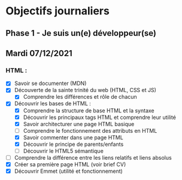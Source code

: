 # Objectifs journaliers

## Phase 1 - Je suis un(e) développeur(se)

## Mardi 07/12/2021

### HTML :

* [x] Savoir se documenter (MDN)
* [x] Découverte de la sainte trinité du web (HTML, CSS et JS)
  * [x] Comprendre les différences et rôle de chacun
* [x] Découvrir les bases de HTML :
  * [x] Comprendre la structure de base HTML et la syntaxe
  * [x] Découvrir les principaux tags HTML et comprendre leur utilité
  * [x] Savoir architecturer une page HTML basique
  * [ ] Comprendre le fonctionnement des attributs en HTML
  * [x] Savoir commenter dans une page HTML
  * [x] Découvrir le principe de parents/enfants
  * [ ] Découvrir le HTML5 sémantique
* [ ] Comprendre la différence entre les liens relatifs et liens absolus
* [x] Créer sa première page HTML (voir brief CV)
* [x] Découvrir Emmet (utilité et fonctionnement)
